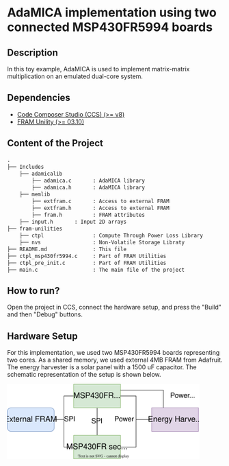 # AdaMICA implementation using two connected MSP430FR5994 boards

## Description

In this toy example, AdaMICA is used to implement matrix-matrix multiplication on an emulated dual-core system.

## Dependencies

- [Code Composer Studio (CCS) (>= v8)](http://www.ti.com/tool/CCSTUDIO)
- [FRAM Unility (>= 03.10)](https://www.ti.com/tool/MSP-FRAM-UTILITIES) 

## Content of the Project

```
.
├── Includes
    ├── adamicalib
        ├── adamica.c       : AdaMICA library
        ├── adamica.h       : AdaMICA library
    ├── memlib
        ├── extfram.c       : Access to external FRAM
        ├── extfram.h       : Access to external FRAM
        ├── fram.h          : FRAM attributes
	├── input.h		  : Input 2D arrays 
├── fram-unilities
    ├── ctpl                : Compute Through Power Loss Library
    ├── nvs                 : Non-Volatile Storage Libraty
├── README.md               : This file
├── ctpl_msp430fr5994.c     : Part of FRAM Utilities
├── ctpl_pre_init.c         : Part of FRAM Utilities
├── main.c                  : The main file of the project 
```

## How to run?

Open the project in CCS, connect the hardware setup, and press the "Build" and then "Debug" buttons.

## Hardware Setup

For this implementation, we used two MSP430FR5994 boards representing two cores. As a shared memory, we used external 4MB FRAM from Adafruit. The energy harvester is a solar panel with a 1500 uF capacitor. The schematic representation of the setup is shown below.

<img src="../img/hw-setup.svg" width="450">
